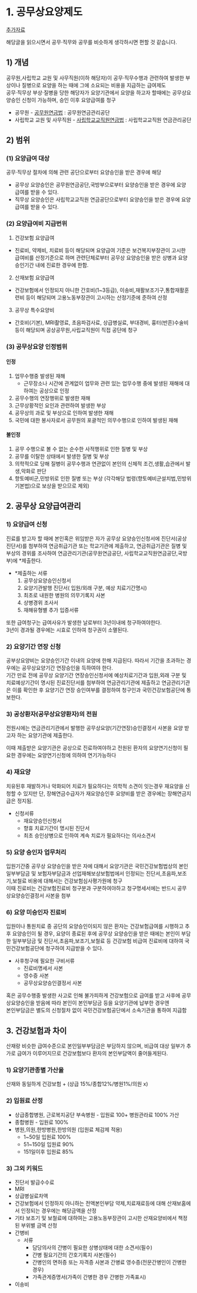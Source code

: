 # 1. 공무상요양제도
[추가자료](https://www.geps.or.kr/bizInformation_accidentCompensation_healthCare_careApproval)

해당글을 읽으시면서 공무·직무와 공무를 비슷하게 생각하시면 편할 것 같습니다.
## 1) 개념
공무원,사립학교 교원 및 사무직원(이하 해당자)이 공무·직무수행과 관련하여 발생한 부상이나 질병으로 요양을 하는 때에 그에 소요되는 비용을 지급하는 급여제도<br>
공무·직무상 부상·질병을 당한 해당자가 요양기관에서 요양을 하고자 할때에는 공무상요양승인 신청이 가능하며, 승인 이후 요양급여를 청구
- 공무원 -  [공무원연금법](https://www.law.go.kr/%EB%B2%95%EB%A0%B9/%EA%B3%B5%EB%AC%B4%EC%9B%90%EC%97%B0%EA%B8%88%EB%B2%95) : 공무원연금관리공단
- 사립학교 교원 및 사무직원 - [사립학교교직원연금법](https://www.law.go.kr/%EB%B2%95%EB%A0%B9/%EC%82%AC%EB%A6%BD%ED%95%99%EA%B5%90%EA%B5%90%EC%A7%81%EC%9B%90%EC%97%B0%EA%B8%88%EB%B2%95) : 사립학교교직원 연금관리공단

## 2) 범위
### (1) 요양급여 대상
공무·직무상 절차에 의해 관련 공단으로부터 요양승인을 받은 경우에 해당
- 공무상 요양승인은 공무원연금공단,국방부으로부터 요양승인을 받은 경우에 요양 급여를 받을 수 있다.
- 직무상 요양승인은 사립학교교직원 연금공단으로부터 요양승인을 받은 경우에 요양 급여를 받을 수 있다.

### (2) 요양급여비 지급번위
1. 건강보험 요양급여
  - 진료비, 약제비, 치료비 등이 해당되며 요양급여 기준은 보건복지부장관이 고시한 급여비를 산정기준으로 하며 관련단체로부터 공무상 요양승인을 받은 상병과 요양승인기간 내에 진료한 경우에 한함.
2. 산재보험 요양급여
  - 건강보험에서 인정되지 아니한 간호비(1~3등급), 이송비,재활보조기구,통합재활훈련비 등이 해당되며 고용노동부장관이 고시하는 산정기준에 준하여 산정
3. 공무상 특수요양비
  - 간호비(기본), MRI촬영료, 초음파검사료, 상급병실료, 부대경비, 흉터(반흔)수술비 등이 해당되며 공상공무원,사립교직원이 직접 공단에 청구

### (3) 공무상요양 인정범위
#### 인정
1. 업무수행중 발생된 재해<br>
    - 근무장소나 시간에 관계없이 업무와 관련 있는 업무수행 중에 발생된 재해에 대하여는 공상으로 인정
2. 공무수행의 연장행위로 발생한 재해
3. 근무상황적인 요인과 관련하여 발생한 부상
4. 공무상의 과로 및 부상으로 인하여 발생한 재해
5. 국민에 대한 봉사자로서 공무원의 포괄적인 의무수행으로 인하여 발생된 재해

#### 불인정
1. 공무 수행으로 볼 수 없는 순수한 사적행위로 인한 질병 및 부상
2. 공무를 이탈한 상태에서 발생한 질병 및 부상
3. 의학적으로 당해 질병이 공무수행과 연관없이 본인의 신체적 조건,생활,습관에서 발생,악화로 판단
4. 향토예비군,민방위로 인한 질병 또는 부상 (각각해당 법령(향토예비군설치법,민방위기본법)으로 보상을 받으므로 제외)


## 2. 공무상 요양급여관리
### 1) 요양급여 신청
진료를 받고자 할 때에 본인혹은 위임받은 자가 공무상 요양승인신청서에 진단서(공상진단서)를 첨부하여 연금취급기관 또는 학교기관에 제출하고, 연금취급기관은 질병 및 부상의 경위를 조사하여 연금관리기관(공무원연금공단, 사립학교교직원연금공단,국방부)에 *제출한다. 
- *제출하는 서류
   1. 공무상요양승인신청서
   2. 요양기관발행 진단서( 입원/외래 구분, 예상 치료기간명시)
   3. 최초로 내원한 병원의 의무기록지 사본
   4. 상병경위 조사서
   5. 재해유형별 추가 입증서류
 
또한 급여청구는 급여사유가 발생한 날로부터 3년이내에 청구하여야한다.<br>
3년이 경과될 경우에는 시효로 인하여 청구권이 소멸된다.

### 2) 요양기간 연장 신청
공부상요양비는 요양승인기간 이내의 요양에 한해 지급된다. 따라서 기간을 초과하는 경우에는 공무상요양기간 연장승인을 득하여야 한다.<br>
기간 만료 전에 공무상 요양기간 연장승인신청서에 예상치료기간과 입원,외래 구분 및 치료예상기간이 명시된 진료진단서를 첨부하여 연금관리기관에 제출하고 연금관리기관은 이를 확인한 후 요양기간 연장 승인여부를 결정하여 청구인과 국민건강보험공단에 통보한다.

### 3) 공상환자(공무상요양환자)의 전원
전원시에는 연금관리기관에서 발행한 공무상요양(기간연장)승인결정서 사본을 요양 받고자 하는 요양기관에 제출한다.

이때 제출받은 요양기관은 공상으로 진료하여야하고 전원된 환자의 요양연기신청이 필요한 경우에는 요양연기신청에 의하여 연기가능하다

### 4) 재요양
치유된후 재발하거나 악화되어 치료가 필요하다는 의학적 소견이 잇는경우 재요양을 신청할 수 있지만 단, 장해연금수급자가 재요양승인후 요양비를 받은 경우에는 장해연금지급은 정지됨.
- 신청서류
  - 재요양승인신청서
  - 향휴 치료기간이 명시된 진단서
  - 최초 승인상병으로 인하여 계속 치료가 필요하다는 의사소견서
 
### 5) 요양 승인자 업무처리
입원기간중 공무상 요양승인을 받은 자에 대해서 요양기관은 국민건강보험법상의 본인일부부담금 및 보험자부담금과 선업재해보상보험법에서 인정되는 진단서,초음파,보조기,보철료 비용에 대해서는 건강보험심사평가원에 청구<br>
이때 진료비는 건강보험진료비 청구분과 구분하여야하고 청구명세서에는 반드시 공무상요양승인결정서 사본을 첨부

### 6) 요양 미승인자 진료비
입원이나 통원치료 중 공단의 요양승인이되지 않은 환자는 건강보험급여를 시행하고 추후 요양승인이 될 경우, 요양이 종료된 후에 공무상 요양승인을 받은 때에는 본인이 부담한 일부부담금 및 진단서,초음파,보조기,보철료 등 건강보험 비급여 진료비에 대하여 국민건강보험공단에 청구하여 지급받을 수 있다.
- 사후청구에 필요한 구비서류
  - 진료비명세서 사본
  - 영수증 사본
  - 공무상요양승인결정서 사본
 
혹은 공무수행중 발생한 사고로 인해 불가피하게 건강보험으로 급여를 받고 사후에 공무상요양승인을 받음에 따라 본인이 본인부담금 등을 요양기관에 납부한 경우엔 
<br>본인부담금은 별도의 신청절차 없이 국민건강보험공단에서 소속기관을 통하여 지급함

## 3. 건강보험과 차이
산재랑 비슷한 급여수준으로 본인일부부담금은 부담하지 않으며, 비급여 대상 일부가 추가로 급여가 이루어지므로 건강보험보다 환자의 본인부담액이 줄어들게된다.
### 1) 요양기관종별 가산율
산재와 동일하게 건강보험 + (상급 15%/종합12%/병원1%/의원 x)

### 2) 입원료 산정
- 상급종합병원, 근로복지공단 부속병원 - 입원료 100+ 병원관라료 100% 가산
- 종합병원 - 입원료 100%
- 병원,의원,한방병원,한방의원 (입원료 체감제 적용)
    - 1~50일 입원료 100%
    - 51~150일 입원료 90%
    - 151일이후 입원료 85%
### 3) 그외 키워드
- 진단서 발급수수료
- MRI
- 상급병실료차액
- 건강보험에서 인정하지 아니하는 전액본인부담 약제,치료재료등에 대해 산재보홈에서 인정되는 경우에는 해당금액을 산정
- 기타 보조기 및 보철료에 대하여는 고용노동부장관이 고시한 산재요양비에서 책정된 부위별 금액 산정
- 간병비
  - 서류
      - 담당의사의 간병이 필요한 상병상태에 대한 소견서(필수)
      - 간병 필요기간의 간호기록지 사본(필수)
      - 간병인의 면허증 또는 자격증 사본과 간병료 영수증(전문간병인이 간병한 경우)
      - 가족관게증명서(가족이 간병한 경우 간병한 가족표시) 
- 이송비
